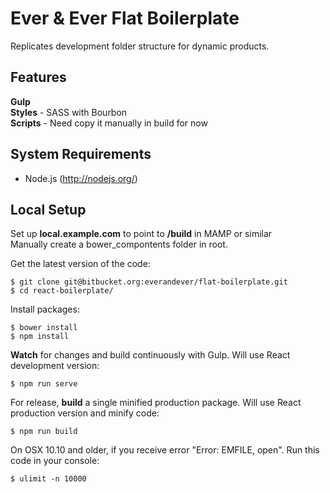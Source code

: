# Ever & Ever Flat Boilerplate

Replicates development folder structure for dynamic products. <br>

## Features
**Gulp** <br>
**Styles** - SASS with Bourbon <br>
**Scripts** - Need copy it manually in build for now <br>


## System Requirements

- Node.js (<http://nodejs.org/>)


## Local Setup

Set up **local.example.com** to point to **/build** in MAMP or similar<br>
Manually create a bower_compontents folder in root.<br>

Get the latest version of the code:

```console
$ git clone git@bitbucket.org:everandever/flat-boilerplate.git
$ cd react-boilerplate/
```

Install packages:

```console
$ bower install
$ npm install
```

**Watch** for changes and build continuously with Gulp. Will use React development version:

```console
$ npm run serve
```

For release, **build** a single minified production package. Will use React production version and minify code:

```console
$ npm run build
```

On OSX 10.10 and older, if you receive error "Error: EMFILE, open". Run this code in your console:

```console
$ ulimit -n 10000
```